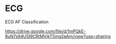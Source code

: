 # ECG
ECG AF Classification

https://drive.google.com/file/d/1mPQkE-8uN7s94U5I9CRtMVjkT5mg2eAm/view?usp=sharing
